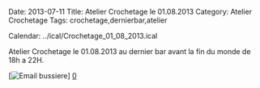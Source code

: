 Date: 2013-07-11
Title: Atelier Crochetage le 01.08.2013
Category: Atelier Crochetage
Tags: crochetage,dernierbar,atelier

[0]: http://bussiere.github.io/static/images/crochetage1.jpg  "Grande Version"

Calendar: ../ical/Crochetage_01_08_2013.ical

Atelier Crochetage le 01.08.2013 au dernier bar avant la fin du monde de 18h a 22H.

[![Email bussiere](http://bussiere.github.io/static/images/crochetage1_thumb.jpg)] [0] 